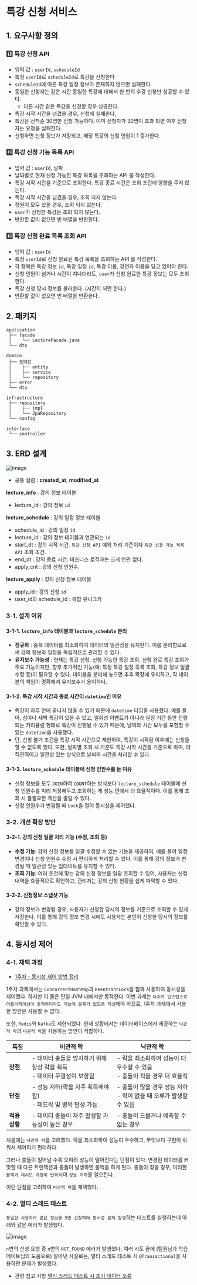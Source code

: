 # 특강 신청 서비스

## 1. 요구사항 정의
### 1️⃣ 특강 신청 **API**
- 입력 값 : `userId`, `scheduleId`
- 특정 `userId`로 `scheduleId`로 특강을 신청한다
- `scheduleId`에 따른 특강 일정 정보가 존재하지 않으면 실패한다.
- 동일한 신청자는 같은 시간 동일한 특강에 대해서 한 번의 수강 신청만 성공할 수 있다.
    - 다른 시간 같은 특강을 신청할 경우 성공한다.
- 특강 시작 시간을 넘겼을 경우, 신청에 실패한다.
- 특강은 선착순 30명만 신청 가능하다. 이미 신청자가 30명이 초과 되면 이후 신청자는 요청을 실패한다.
- 신청하면 신청 정보가 저장되고, 해당 특강의 신청 인원이 1 증가한다.

### 2️⃣ **특강 신청 가능 목록 API**
- 입력 값 : `userId`, 날짜
- 날짜별로 현재 신청 가능한 특강 목록을 조회하는 API 를 작성한다.
- 특강 시작 시간을 기준으로 조회한다. 특강 종료 시간은 조회 조건에 영향을 주지 않는다.
- 특강 시작 시간을 넘겼을 경우, 조회 되지 않는다.
- 정원이 모두 찼을 경우, 조회 되지 않는다.
- `user`가 신청한 특강은 조회 되지 않는다.
- 반환할 값이 없으면 빈 배열을 반환한다.

### 3️⃣  **특강 신청 완료 목록 조회 API**
- 입력 값 : `userId`
- 특정 `userId`로 신청 완료된 특강 목록을 조회하는 API 를 작성한다.
- 각 항목은 특강 정보 `id`, 특강 일정 `id`, 특강 이름, 강연자 이름을 담고 있어야 한다.
- 신청 인원이 넘거나 시간이 지나더라도, `user`가 신청 완료한 특강 정보는 모두 조회한다.
- 특강 신청 당시 정보를 불러온다. (시간이 되면 한다.)
- 반환할 값이 없으면 빈 배열을 반환한다.

## 2. 패키지
```
application
 ├── facade
 │    └── LectureFacade.java
 └── dto

domain
 ├── 도메인
 │    ├── entity
 │    ├── service
 │    └── repository
 ├── error
 └── dto

infrastructure
 ├── repository
 │    ├── impl
 │    └── JpaRepository
 └── config

interface
 └── controller

```


## 3. ERD 설계
![image](https://github.com/user-attachments/assets/151d0cf4-ee11-42b8-a8d0-e77e53fae6e4)

- 공통 컬럼 : **created_at**, **modified_at**
  
**lecture_info** : 강의 정보 테이블
- lecture_id : 강의 정보 `id`

**lecture_schedule** : 강의 일정 정보 테이블
- schedule_id : 강의 일정 `id`
- lecture_id : 강의 정보 테이블과 연관되는 `id`
- start_dt : 강의 시작 시간. `특강 신청 API` 예외 처리 기준이자 `특강 신청 가능 목록 API` 조회 조건.
- end_dt : 강의 종료 시간. 비즈니스 로직과는 크게 연관 없다.
- apply_cnt : 강의 신청 인원수.

**lecture_apply** : 강의 신청 정보 테이블
- apply_id : 강의 신청 `id`
- user_id와 schedule_id : 복합 유니크키


### 3-1. 설계 이유
#### 3-1-1. `lecture_info` 테이블과 `lecture_schedule` 분리
- **정규화** : 중복 데이터를 최소화하여 데이터의 일관성을 유지한다. 이를 분리함으로써 강의 정보와 일정을 독립적으로 관리할 수 있다.
- **유지보수 가능성** : 현재는 특강 신청, 신청 가능한 특강 조회, 신청 완료 특강 조회가 주요 기능이지만, 향후 추가적인 기능(예: 특정 특강 일정 목록 조회, 특강 정보 일괄 수정 등)이 필요할 수 있다. 테이블을 분리해 놓으면 추후 확장에 유리하고, 각 테이블의 책임이 명확해져 유지보수가 용이하다.

#### 3-1-2. 특강 시작 시간과 종료 시간이 `datetime`인 이유
- 특강이 하루 안에 끝나지 않을 수 있기 때문에 `datetime` 타입을 사용했다. 예를 들어, 심야나 새벽 특강이 있을 수 있고, 일회성 이벤트가 아니라 일정 기간 동안 진행되는 커리큘럼 형태로 특강이 진행될 수 있기 때문에, 날짜와 시간 모두를 포함할 수 있는 `datetime`을 사용했다.
- 단, 신청 불가 조건을 특강 시작 시간으로 제한하여, 특강이 시작된 이후에는 신청을 할 수 없도록 했다. 또한, 날짜별 조회 시 기준도 특강 시작 시간을 기준으로 하여, 더 직관적이고 일관성 있는 방식으로 날짜와 시간을 처리할 수 있다.

#### 3-1-3. `lecture_schedule` 테이블에 신청 인원수를 둔 이유
- 신청 정보를 모두 `JOIN`하여 `COUNT`하는 방식보다 `lecture_schedule` 테이블에 신청 인원수를 미리 저장해두고 조회하는 게 성능 면에서 더 효율적이다. 이를 통해 조회 시 불필요한 계산을 줄일 수 있다.
- 신청 인원수가 변경될 때 `Lock`을 걸어 동시성을 제어했다.

### 3-2. 개선 확장 방안
#### 3-2-1. 강의 신청 일괄 처리 기능 (수정, 조회 등)
- **수정 기능**: 강의 신청 정보를 일괄 수정할 수 있는 기능을 제공하여, 예를 들어 일정 변경이나 신청 인원수 수정 시 편리하게 처리할 수 있다. 이를 통해 강의 정보가 변경될 때 일관성 있는 업데이트를 유지할 수 있다.
- **조회 기능**: 여러 조건에 맞는 강의 신청 정보를 일괄 조회할 수 있어, 사용자는 신청 내역을 효율적으로 확인하고, 관리자는 강의 신청 현황을 쉽게 파악할 수 있다.

#### 3-2-2. 신청정보 스냅샷 기능
- 강의 정보가 변경될 경우, 사용자가 신청할 당시의 정보를 기준으로 조회할 수 있게 저장한다. 이를 통해 강의 정보 변경 시에도 사용자는 본인이 신청한 당시의 정보를 확인할 수 있다.

## 4. 동시성 제어
### 4-1. 채택 과정
- [1주차 - 동시성 제어 방법 정리](https://github.com/hdj-hhplus/hhplus-tdd-jvm/blob/doc/step02/CONCURRENCY_DOC.md#2-%EB%8F%99%EC%8B%9C%EC%84%B1-%EC%A0%9C%EC%96%B4-%EB%B0%A9%EB%B2%95)

1주차 과제에서는 `ConcurrentHashMap`과 `ReentrantLock`을 함께 사용하여 동시성을 제어했다. 하지만 이 둘은 단일 JVM 내에서만 동작한다. 
이번 과제는 `다수의 인스턴스로 어플리케이션이 동작하더라도 기능에 문제가 없도록 작성`해야 하므로, 1주차 과제에서 사용한 방안은 사용할 수 없다.

또한, `Redis`와 `Kafka`도 제한되었다. 현재 상황에서는 데이터베이스에서 제공하는 `낙관적 락`과 `비관적 락`을 사용하는 방안이 적합하다.

| **특징**           | **비관적 락**                                         | **낙관적 락**                                         |
|--------------------|------------------------------------------------------|------------------------------------------------------|
| **장점**           | - 데이터 충돌을 방지하기 위해 항상 락을 획득<br>- 데이터 무결성이 보장됨 | - 락을 최소화하여 성능이 더 우수할 수 있음<br>- 충돌이 적을 경우 더 효율적 |
| **단점**           | - 성능 저하(락을 자주 획득해야 함)<br>- 데드락 및 병목 발생 가능  | - 충돌이 많을 경우 성능 저하<br>- 락이 없을 때 오류가 발생할 수 있음 |
| **적용 상황**      | - 데이터 충돌이 자주 발생할 가능성이 높은 경우 | - 충돌이 드물거나 예측할 수 없는 경우              |

처음에는 `낙관적 락`을 고려했다. 락을 최소화하여 성능이 우수하고, 무엇보다 구현이 쉬워서 제어하기 편리하다.

그러나 충돌이 일어날 수록 오히려 성능이 떨어진다는 단점이 있다.
변경된 데이터를 커밋할 때 다른 트랜잭션과 충돌이 발생하면 롤백을 하게 된다. 충돌이 잦을 경우, 이러한 `롤백과 재시도 과정이 반복`되어 `성능 저하`를 일으킨다.

이런 단점을 고려하여 `비관적 락`을 채택했다.


### 4-2. 멀티 스레드 테스트
`동일한 사용자가 같은 정보를 5번 신청하여 동시성 문제 발생`하는 테스트를 실행하는데 아래와 같은 에러가 발생했다.

![image](https://github.com/user-attachments/assets/39327b49-00b0-4dba-8cb4-4d2e46b9d96b)

`n`번의 신청 요청 중 `n`번의 `NOT_FOUND` 에러가 발생했다.
여러 시도 끝에 (팀원님과 학습메이트님의 도움으로) 알아낸 사실로는, 멀티 스레드 테스트 시 `@Transactional`을 사용하면 문제가 발생했다.

- 관련 참고 사항
[멀티 스레드 테스트 시 초기 데이터 오류](https://ksh-coding.tistory.com/148)
